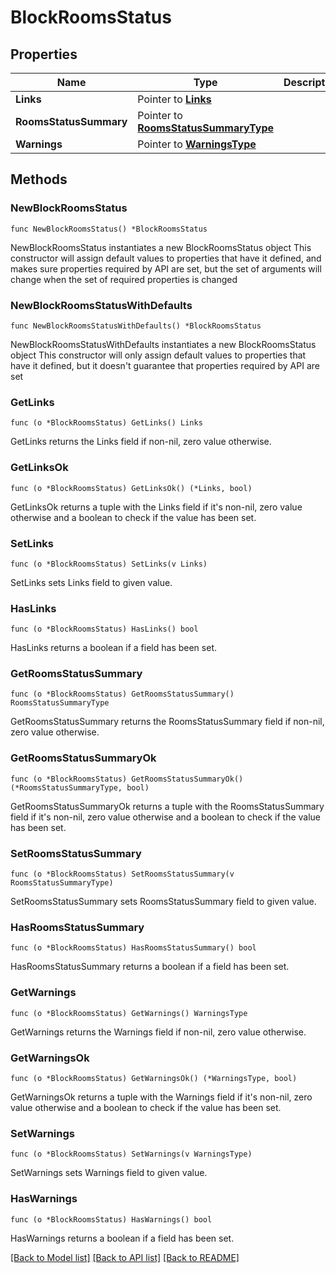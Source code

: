 # BlockRoomsStatus

## Properties

Name | Type | Description | Notes
------------ | ------------- | ------------- | -------------
**Links** | Pointer to [**Links**](Links.md) |  | [optional] 
**RoomsStatusSummary** | Pointer to [**RoomsStatusSummaryType**](RoomsStatusSummaryType.md) |  | [optional] 
**Warnings** | Pointer to [**WarningsType**](WarningsType.md) |  | [optional] 

## Methods

### NewBlockRoomsStatus

`func NewBlockRoomsStatus() *BlockRoomsStatus`

NewBlockRoomsStatus instantiates a new BlockRoomsStatus object
This constructor will assign default values to properties that have it defined,
and makes sure properties required by API are set, but the set of arguments
will change when the set of required properties is changed

### NewBlockRoomsStatusWithDefaults

`func NewBlockRoomsStatusWithDefaults() *BlockRoomsStatus`

NewBlockRoomsStatusWithDefaults instantiates a new BlockRoomsStatus object
This constructor will only assign default values to properties that have it defined,
but it doesn't guarantee that properties required by API are set

### GetLinks

`func (o *BlockRoomsStatus) GetLinks() Links`

GetLinks returns the Links field if non-nil, zero value otherwise.

### GetLinksOk

`func (o *BlockRoomsStatus) GetLinksOk() (*Links, bool)`

GetLinksOk returns a tuple with the Links field if it's non-nil, zero value otherwise
and a boolean to check if the value has been set.

### SetLinks

`func (o *BlockRoomsStatus) SetLinks(v Links)`

SetLinks sets Links field to given value.

### HasLinks

`func (o *BlockRoomsStatus) HasLinks() bool`

HasLinks returns a boolean if a field has been set.

### GetRoomsStatusSummary

`func (o *BlockRoomsStatus) GetRoomsStatusSummary() RoomsStatusSummaryType`

GetRoomsStatusSummary returns the RoomsStatusSummary field if non-nil, zero value otherwise.

### GetRoomsStatusSummaryOk

`func (o *BlockRoomsStatus) GetRoomsStatusSummaryOk() (*RoomsStatusSummaryType, bool)`

GetRoomsStatusSummaryOk returns a tuple with the RoomsStatusSummary field if it's non-nil, zero value otherwise
and a boolean to check if the value has been set.

### SetRoomsStatusSummary

`func (o *BlockRoomsStatus) SetRoomsStatusSummary(v RoomsStatusSummaryType)`

SetRoomsStatusSummary sets RoomsStatusSummary field to given value.

### HasRoomsStatusSummary

`func (o *BlockRoomsStatus) HasRoomsStatusSummary() bool`

HasRoomsStatusSummary returns a boolean if a field has been set.

### GetWarnings

`func (o *BlockRoomsStatus) GetWarnings() WarningsType`

GetWarnings returns the Warnings field if non-nil, zero value otherwise.

### GetWarningsOk

`func (o *BlockRoomsStatus) GetWarningsOk() (*WarningsType, bool)`

GetWarningsOk returns a tuple with the Warnings field if it's non-nil, zero value otherwise
and a boolean to check if the value has been set.

### SetWarnings

`func (o *BlockRoomsStatus) SetWarnings(v WarningsType)`

SetWarnings sets Warnings field to given value.

### HasWarnings

`func (o *BlockRoomsStatus) HasWarnings() bool`

HasWarnings returns a boolean if a field has been set.


[[Back to Model list]](../README.md#documentation-for-models) [[Back to API list]](../README.md#documentation-for-api-endpoints) [[Back to README]](../README.md)


